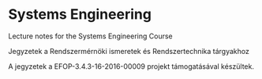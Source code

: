 # Systems Engineering
Lecture notes for the Systems Engineering Course

Jegyzetek a Rendszermérnöki ismeretek és Rendszertechnika tárgyakhoz

A jegyzetek a EFOP-3.4.3-16-2016-00009 projekt támogatásával készültek. 
